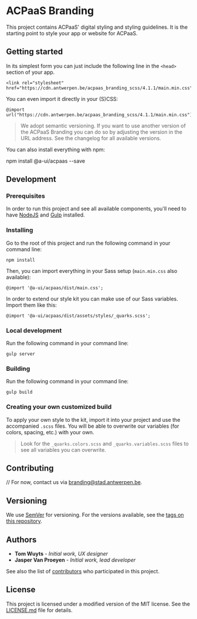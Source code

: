 # ACPaaS Branding

This project contains ACPaaS' digital styling and styling guidelines. It is the starting point to style your app or website for ACPaaS.

## Getting started

In its simplest form you can just include the following line in the `<head>` section of your app.

```
<link rel="stylesheet" href="https://cdn.antwerpen.be/acpaas_branding_scss/4.1.1/main.min.css">
```

You can even import it directly in your (S)CSS:

```
@import url("https://cdn.antwerpen.be/acpaas_branding_scss/4.1.1/main.min.css");
```

> We adopt semantic versioning. If you want to use another version of the ACPaaS Branding you can do so by adjusting the version in the URL address. See the changelog for all available versions.

You can also install everything with npm:

npm install @a-ui/acpaas --save

## Development

### Prerequisites

In order to run this project and see all available components, you'll need to have [NodeJS](https://nodejs.org) and [Gulp](http://gulpjs.com) installed.

### Installing

Go to the root of this project and run the following command in your command line:

```
npm install
```

Then, you can import everything in your Sass setup (`main.min.css` also available):

```
@import '@a-ui/acpaas/dist/main.css';
```

In order to extend our style kit you can make use of our Sass variables. Import them like this:

```
@import '@a-ui/acpaas/dist/assets/styles/_quarks.scss';
```

### Local development

Run the following command in your command line:

```
gulp server
```

### Building

Run the following command in your command line:

```
gulp build
```

### Creating your own customized build

To apply your own style to the kit, import it into your project and use the accompanied `.scss` files. You will be able to overwrite our variables (for colors, spacing, etc.) with your own.

> Look for the `_quarks.colors.scss` and `_quarks.variables.scss` files to see all variables you can overwrite.

## Contributing

// For now, contact us via [branding@stad.antwerpen.be](mailto:branding@stad.antwerpen.be).

## Versioning

We use [SemVer](http://semver.org/) for versioning. For the versions available, see the [tags on this repository](https://github.com/a-ui/acpaas_branding_scss/tags).

## Authors

* **Tom Wuyts** - *Initial work, UX designer*
* **Jasper Van Proeyen** - *Initial work, lead developer*

See also the list of [contributors](https://github.com/a-ui/acpaas_branding_scss/contributors) who participated in this project.

## License

This project is licensed under a modified version of the MIT license. See the [LICENSE.md](LICENSE.md) file for details.
